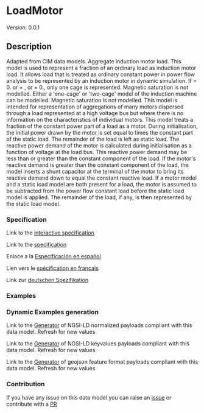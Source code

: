 # LoadMotor
Version: 0.0.1

## Description 

Adapted from CIM data models. Aggregate induction motor load. This model  is used to represent a fraction of an ordinary load as induction motor load.  It allows load that is treated as ordinary constant power in power flow analysis to be represented by an induction motor in dynamic simulation.  If  = 0. or  = , or  = 0.,  only one cage is represented. Magnetic saturation is not modelled. Either a 'one-cage' or 'two-cage' model of the induction machine can be modelled. Magnetic saturation is not modelled.  This model is intended for representation of aggregations of many motors dispersed through a load represented at a high voltage bus but where there is no information on the characteristics of individual motors.  This model treats a fraction of the constant power part of a load as a motor. During initialisation, the initial power drawn by the motor is set equal to  times the constant  part of the static load.  The remainder of the load is left as static load.  The reactive power demand of the motor is calculated during initialisation as a function of voltage at the load bus. This reactive power demand may be less than or greater than the constant  component of the load.  If the motor's reactive demand is greater than the constant  component of the load, the model inserts a shunt capacitor at the terminal of the motor to bring its reactive demand down to equal the constant  reactive load.   If a motor model and a static load model are both present for a load, the motor  is assumed to be subtracted from the power flow constant  load before the static load model is applied.  The remainder of the load, if any, is then represented by the static load model.
### Specification

Link to the [interactive specification](https://swagger.lab.fiware.org/?url=https://github.com/smart-data-models/dataModel.EnergyCIM/blob/master/LoadMotor/swagger.yaml)

Link to the [specification](https://github.com/smart-data-models/dataModel.EnergyCIM/blob/master/LoadMotor/doc/spec.md)

Enlace a la [Especificación en español](https://github.com/smart-data-models/dataModel.EnergyCIM/blob/master/LoadMotor/doc/spec_ES.md)

Lien vers le [spécification en français](https://github.com/smart-data-models/dataModel.EnergyCIM/blob/master/LoadMotor/doc/spec_FR.md)

Link zur [deutschen Spezifikation](https://github.com/smart-data-models/dataModel.EnergyCIM/blob/master/LoadMotor/doc/spec_DE.md)
### Examples
### Dynamic Examples generation

Link to the [Generator](https://smartdatamodels.org/extra/ngsi-ld_generator.php?schemaUrl=https://raw.githubusercontent.com/smart-data-models/dataModel.EnergyCIM/master/LoadMotor/schema.json&email=info@smartdatamodels.org) of NGSI-LD normalized payloads compliant with this data model. Refresh for new values

Link to the [Generator](https://smartdatamodels.org/extra/ngsi-ld_generator_keyvalues.php?schemaUrl=https://raw.githubusercontent.com/smart-data-models/dataModel.EnergyCIM/master/LoadMotor/schema.json&email=info@smartdatamodels.org) of NGSI-LD keyvalues payloads compliant with this data model. Refresh for new values

Link to the [Generator](https://smartdatamodels.org/extra/geojson_features_generator_v1.0.php?schemaUrl=https://raw.githubusercontent.com/smart-data-models/dataModel.EnergyCIM/master/LoadMotor/schema.json&email=info@smartdatamodels.org) of geojson feature format payloads compliant with this data model. Refresh for new values
### Contribution

 If you have any issue on this data model you can raise an [issue](https://github.com/smart-data-models/dataModel.EnergyCIM/issues)  or contribute with a [PR](https://github.com/smart-data-models/dataModel.EnergyCIM/pulls)